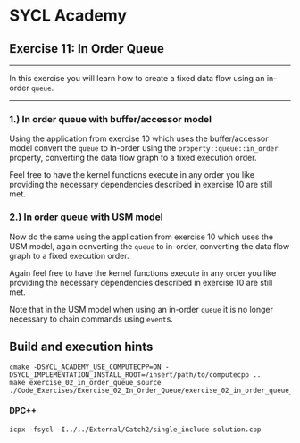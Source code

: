 # SYCL Academy

## Exercise 11: In Order Queue
---

In this exercise you will learn how to create a fixed data flow using an
in-order `queue`.

---

### 1.) In order queue with buffer/accessor model

Using the application from exercise 10 which uses the buffer/accessor model
convert the `queue` to in-order using the `property::queue::in_order` property,
converting the data flow graph to a fixed execution order.

Feel free to have the kernel functions execute in any order you like providing
the necessary dependencies described in exercise 10 are still met.

### 2.) In order queue with USM model

Now do the same using the application from exercise 10 which uses the USM model,
again converting the `queue` to in-order, converting the data flow graph to a
fixed execution order.

Again feel free to have the kernel functions execute in any order you like
providing the necessary dependencies described in exercise 10 are still met.

Note that in the USM model when using an in-order `queue` it is no longer
necessary to chain commands using `event`s.

## Build and execution hints

```
cmake -DSYCL_ACADEMY_USE_COMPUTECPP=ON -DSYCL_IMPLEMENTATION_INSTALL_ROOT=/insert/path/to/computecpp ..
make exercise_02_in_order_queue_source
./Code_Exercises/Exercise_02_In_Order_Queue/exercise_02_in_order_queue_source
```
#### DPC++
```
icpx -fsycl -I../../External/Catch2/single_include solution.cpp
```